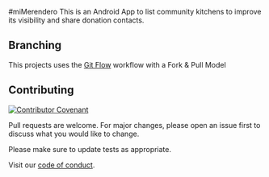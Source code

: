 #miMerendero
This is an Android App to list community kitchens to improve its visibility and share donation contacts.

## Branching
This projects uses the [Git Flow](https://guides.github.com/introduction/flow/) workflow with a Fork & Pull Model

## Contributing
[![Contributor Covenant](https://img.shields.io/badge/Contributor%20Covenant-v2.0%20adopted-ff69b4.svg)](code_of_conduct.md)

Pull requests are welcome. For major changes, please open an issue first to discuss what you would like to change.

Please make sure to update tests as appropriate.

Visit our [code of conduct](code_of_conduct.md).